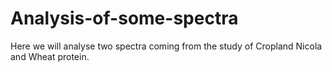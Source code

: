 # Analysis-of-some-spectra
Here we will analyse two spectra coming from the study of Cropland Nicola and Wheat protein.
